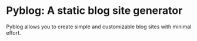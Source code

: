 # Pyblog: A static blog site generator

Pyblog allows you to create simple and customizable blog sites with minimal effort.
